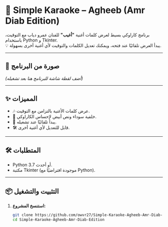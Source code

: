 # 🎤 Simple Karaoke – Agheeb (Amr Diab Edition)

برنامج كاراوكي بسيط لعرض كلمات أغنية **"أغيب"** للفنان عمرو دياب مع التوقيت، باستخدام Python و Tkinter.  
💡 يبدأ العرض تلقائيًا عند فتحه، ويمكنك تعديل الكلمات والتوقيت لأي أغنية أخرى بسهولة.

---

## 📸 صورة من البرنامج
*(أضف لقطة شاشة للبرنامج هنا بعد تشغيله)*

---

## ✨ المميزات
- 🎶 عرض كلمات الأغنية بالتزامن مع التوقيت.
- 🖤 خلفية سوداء ونص أبيض لإحساس الكاراوكي.
- 🚀 يبدأ تلقائيًا عند تشغيله.
- 🛠️ قابل للتعديل لأي أغنية أخرى.

---

## 🛠️ المتطلبات
- Python 3.7 أو أحدث.
- مكتبة Tkinter (موجودة افتراضيًا مع Python).

---

## 📦 التثبيت والتشغيل

1. **استنسخ المشروع:**
   ```bash
   git clone https://github.com/owvr27/Simple-Karaoke-Agheeb-Amr-Diab-Edition.git
   cd Simple-Karaoke-Agheeb-Amr-Diab-Edition
